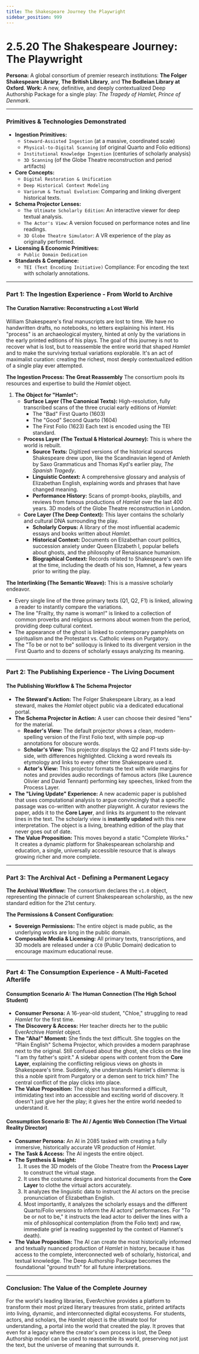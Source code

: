 ```yaml
---
title: The Shakespeare Journey the Playwright
sidebar_position: 999
---
```


# 2.5.20 The Shakespeare Journey: The Playwright

**Persona:** A global consortium of premier research institutions: **The Folger Shakespeare Library**, **The British Library**, and **The Bodleian Library at Oxford**.
**Work:** A new, definitive, and deeply contextualized Deep Authorship Package for a single play: *The Tragedy of Hamlet, Prince of Denmark*.

---

### **Primitives & Technologies Demonstrated**

*   **Ingestion Primitives:**
    *   `Steward-Assisted Ingestion` (at a massive, coordinated scale)
    *   `Physical-to-Digital Scanning` (of original Quarto and Folio editions)
    *   `Institutional Knowledge Ingestion` (centuries of scholarly analysis)
    *   `3D Scanning` (of the Globe Theatre reconstruction and period artifacts)
*   **Core Concepts:**
    *   `Digital Restoration & Unification`
    *   `Deep Historical Context Modeling`
    *   `Variorum & Textual Evolution`: Comparing and linking divergent historical texts.
*   **Schema Projector Lenses:**
    *   `The Ultimate Scholarly Edition`: An interactive viewer for deep textual analysis.
    *   `The Actor's View`: A version focused on performance notes and line readings.
    *   `3D Globe Theatre Simulator`: A VR experience of the play as originally performed.
*   **Licensing & Economic Primitives:**
    *   `Public Domain Dedication`
*   **Standards & Compliance:**
    *   `TEI (Text Encoding Initiative)` Compliance: For encoding the text with scholarly annotations.

---

### **Part 1: The Ingestion Experience - From World to Archive**

#### **The Curation Narrative: Reconstructing a Lost World**
William Shakespeare's final manuscripts are lost to time. We have no handwritten drafts, no notebooks, no letters explaining his intent. His "process" is an archaeological mystery, hinted at only by the variations in the early printed editions of his plays. The goal of this journey is not to recover what is lost, but to reassemble the entire world that shaped *Hamlet* and to make the surviving textual variations explorable. It's an act of maximalist curation: creating the richest, most deeply contextualized edition of a single play ever attempted.

**The Ingestion Process: The Great Reassembly**
The consortium pools its resources and expertise to build the *Hamlet* object.

1.  **The Object for "Hamlet":**
    *   **Surface Layer (The Canonical Texts):** High-resolution, fully transcribed scans of the three crucial early editions of *Hamlet*:
        *   The "Bad" First Quarto (1603)
        *   The "Good" Second Quarto (1604)
        *   The First Folio (1623)
        Each text is encoded using the TEI standard.
    *   **Process Layer (The Textual & Historical Journey):** This is where the world is rebuilt.
        *   **Source Texts:** Digitized versions of the historical sources Shakespeare drew upon, like the Scandinavian legend of Amleth by Saxo Grammaticus and Thomas Kyd's earlier play, *The Spanish Tragedy*.
        *   **Linguistic Context:** A comprehensive glossary and analysis of Elizabethan English, explaining words and phrases that have changed meaning.
        *   **Performance History:** Scans of prompt-books, playbills, and reviews from famous productions of *Hamlet* over the last 400 years. 3D models of the Globe Theatre reconstruction in London.
    *   **Core Layer (The Deep Context):** This layer contains the scholarly and cultural DNA surrounding the play.
        *   **Scholarly Corpus:** A library of the most influential academic essays and books written about *Hamlet*.
        *   **Historical Context:** Documents on Elizabethan court politics, succession anxiety under Queen Elizabeth I, popular beliefs about ghosts, and the philosophy of Renaissance humanism.
        *   **Biographical Context:** Records related to Shakespeare's own life at the time, including the death of his son, Hamnet, a few years prior to writing the play.

**The Interlinking (The Semantic Weave):**
This is a massive scholarly endeavor.
*   Every single line of the three primary texts (Q1, Q2, F1) is linked, allowing a reader to instantly compare the variations.
*   The line "Frailty, thy name is woman!" is linked to a collection of common proverbs and religious sermons about women from the period, providing deep cultural context.
*   The appearance of the ghost is linked to contemporary pamphlets on spiritualism and the Protestant vs. Catholic views on Purgatory.
*   The "To be or not to be" soliloquy is linked to its divergent version in the First Quarto and to dozens of scholarly essays analyzing its meaning.

---

### **Part 2: The Publishing Experience - The Living Document**

#### **The Publishing Workflow & The Schema Projector**
*   **The Steward's Action:** The Folger Shakespeare Library, as a lead steward, makes the *Hamlet* object public via a dedicated educational portal.
*   **The Schema Projector in Action:** A user can choose their desired "lens" for the material.
    *   **Reader's View:** The default projector shows a clean, modern-spelling version of the First Folio text, with simple pop-up annotations for obscure words.
    *   **Scholar's View:** This projector displays the Q2 and F1 texts side-by-side, with differences highlighted. Clicking a word reveals its etymology and links to every other time Shakespeare used it.
    *   **Actor's View:** This projector formats the text with wide margins for notes and provides audio recordings of famous actors (like Laurence Olivier and David Tennant) performing key speeches, linked from the Process Layer.
*   **The "Living Update" Experience:** A new academic paper is published that uses computational analysis to argue convincingly that a specific passage was co-written with another playwright. A curator reviews the paper, adds it to the **Core Layer**, and links its argument to the relevant lines in the text. The scholarly view is **instantly updated** with this new interpretation. The object is a living, breathing edition of the play that never goes out of date.
*   **The Value Proposition:** This moves beyond a static "Complete Works." It creates a dynamic platform for Shakespearean scholarship and education, a single, universally accessible resource that is always growing richer and more complete.

---

### **Part 3: The Archival Act - Defining a Permanent Legacy**

**The Archival Workflow:**
The consortium declares the `v1.0` object, representing the pinnacle of current Shakespearean scholarship, as the new standard edition for the 21st century.

**The Permissions & Consent Configuration:**
*   **Sovereign Permissions:** The entire object is made public, as the underlying works are long in the public domain.
*   **Composable Media & Licensing:** All primary texts, transcriptions, and 3D models are released under a `CC0` (Public Domain) dedication to encourage maximum educational reuse.

---

### **Part 4: The Consumption Experience - A Multi-Faceted Afterlife**

#### **Consumption Scenario A: The Human Connection (The High School Student)**
*   **Consumer Persona:** A 16-year-old student, "Chloe," struggling to read *Hamlet* for the first time.
*   **The Discovery & Access:** Her teacher directs her to the public EverArchive *Hamlet* object.
*   **The "Aha!" Moment:** She finds the text difficult. She toggles on the "Plain English" Schema Projector, which provides a modern paraphrase next to the original. Still confused about the ghost, she clicks on the line "I am thy father's spirit." A sidebar opens with content from the **Core Layer**, explaining the conflicting religious views on ghosts in Shakespeare's time. Suddenly, she understands Hamlet's dilemma: is this a noble spirit from Purgatory or a demon sent to trick him? The central conflict of the play clicks into place.
*   **The Value Proposition:** The object has transformed a difficult, intimidating text into an accessible and exciting world of discovery. It doesn't just give her the play; it gives her the entire world needed to understand it.

#### **Consumption Scenario B: The AI / Agentic Web Connection (The Virtual Reality Director)**
*   **Consumer Persona:** An AI in 2085 tasked with creating a fully immersive, historically accurate VR production of *Hamlet*.
*   **The Task & Access:** The AI ingests the entire object.
*   **The Synthesis & Insight:**
    1.  It uses the 3D models of the Globe Theatre from the **Process Layer** to construct the virtual stage.
    2.  It uses the costume designs and historical documents from the **Core Layer** to clothe the virtual actors accurately.
    3.  It analyzes the linguistic data to instruct the AI actors on the precise pronunciation of Elizabethan English.
    4.  Most importantly, it analyzes the scholarly essays and the different Quarto/Folio versions to inform the AI actors' performances. For "To be or not to be," it instructs the lead actor to deliver the lines with a mix of philosophical contemplation (from the Folio text) and raw, immediate grief (a reading suggested by the context of Hamnet's death).
*   **The Value Proposition:** The AI can create the most historically informed and textually nuanced production of *Hamlet* in history, because it has access to the complete, interconnected web of scholarly, historical, and textual knowledge. The Deep Authorship Package becomes the foundational "ground truth" for all future interpretations.

---

### **Conclusion: The Value of the Complete Journey**
For the world's leading libraries, EverArchive provides a platform to transform their most prized literary treasures from static, printed artifacts into living, dynamic, and interconnected digital ecosystems. For students, actors, and scholars, the *Hamlet* object is the ultimate tool for understanding, a portal into the world that created the play. It proves that even for a legacy where the creator's own process is lost, the Deep Authorship model can be used to reassemble its world, preserving not just the text, but the universe of meaning that surrounds it.